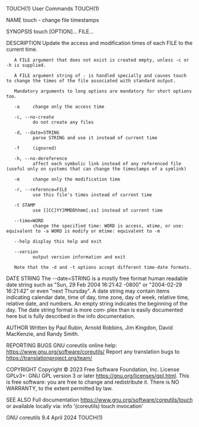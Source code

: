 TOUCH(1)                                                                                       User Commands                                                                                       TOUCH(1)

NAME
       touch - change file timestamps

SYNOPSIS
       touch [OPTION]... FILE...

DESCRIPTION
       Update the access and modification times of each FILE to the current time.

       A FILE argument that does not exist is created empty, unless -c or -h is supplied.

       A FILE argument string of - is handled specially and causes touch to change the times of the file associated with standard output.

       Mandatory arguments to long options are mandatory for short options too.

       -a     change only the access time

       -c, --no-create
              do not create any files

       -d, --date=STRING
              parse STRING and use it instead of current time

       -f     (ignored)

       -h, --no-dereference
              affect each symbolic link instead of any referenced file (useful only on systems that can change the timestamps of a symlink)

       -m     change only the modification time

       -r, --reference=FILE
              use this file's times instead of current time

       -t STAMP
              use [[CC]YY]MMDDhhmm[.ss] instead of current time

       --time=WORD
              change the specified time: WORD is access, atime, or use: equivalent to -a WORD is modify or mtime: equivalent to -m

       --help display this help and exit

       --version
              output version information and exit

       Note that the -d and -t options accept different time-date formats.

DATE STRING
       The  --date=STRING  is  a mostly free format human readable date string such as "Sun, 29 Feb 2004 16:21:42 -0800" or "2004-02-29 16:21:42" or even "next Thursday".  A date string may contain items
       indicating calendar date, time of day, time zone, day of week, relative time, relative date, and numbers.  An empty string indicates the beginning of the day.  The date string format is more  com‐
       plex than is easily documented here but is fully described in the info documentation.

AUTHOR
       Written by Paul Rubin, Arnold Robbins, Jim Kingdon, David MacKenzie, and Randy Smith.

REPORTING BUGS
       GNU coreutils online help: <https://www.gnu.org/software/coreutils/>
       Report any translation bugs to <https://translationproject.org/team/>

COPYRIGHT
       Copyright © 2023 Free Software Foundation, Inc.  License GPLv3+: GNU GPL version 3 or later <https://gnu.org/licenses/gpl.html>.
       This is free software: you are free to change and redistribute it.  There is NO WARRANTY, to the extent permitted by law.

SEE ALSO
       Full documentation <https://www.gnu.org/software/coreutils/touch>
       or available locally via: info '(coreutils) touch invocation'

GNU coreutils 9.4                                                                                April 2024                                                                                        TOUCH(1)
